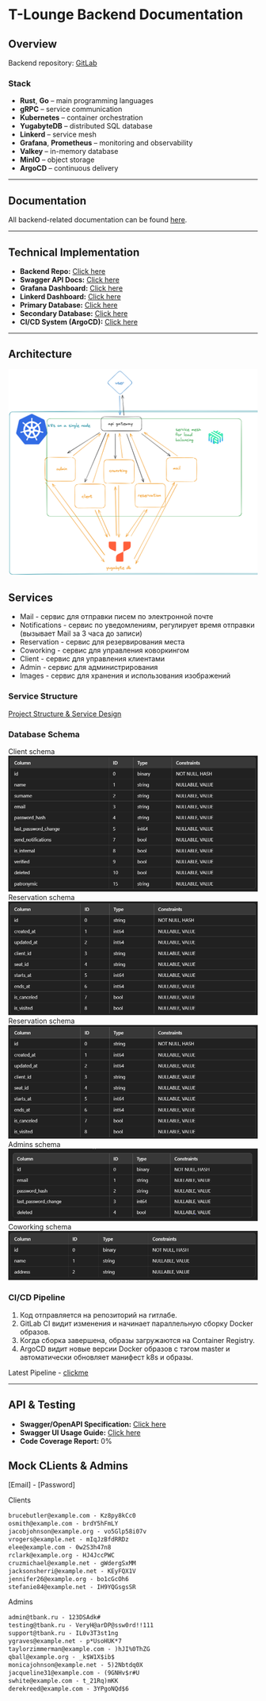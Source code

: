 # T-Lounge Backend Documentation

## Overview

Backend repository: [GitLab](https://gitlab.prodcontest.ru/team-8/backend)  

### Stack

- **Rust**, **Go** – main programming languages  
- **gRPC** – service communication  
- **Kubernetes** – container orchestration  
- **YugabyteDB** – distributed SQL database  
- **Linkerd** – service mesh  
- **Grafana**, **Prometheus** – monitoring and observability  
- **Valkey** – in-memory database  
- **MinIO** – object storage  
- **ArgoCD** – continuous delivery  

---

## Documentation

All backend-related documentation can be found [here](https://gitlab.prodcontest.ru/team-8/backend).  

---

## Technical Implementation

- **Backend Repo:** [Click here](https://gitlab.prodcontest.ru/team-8/backend)  
- **Swagger API Docs:** [Click here](https://prod-team-8-t7nj4g3c.final.prodcontest.ru/swagger-ui/)  
- **Grafana Dashboard:** [Click here](https://dash.prod-8.duckdns.org)  
- **Linkerd Dashboard:** [Click here](https://link.prod-8.duckdns.org)  
- **Primary Database:** [Click here](https://db.prod-8.duckdns.org)  
- **Secondary Database:** [Click here](https://db-2.prod-8.duckdns.org)  
- **CI/CD System (ArgoCD):** [Click here](https://argo.prod-8.duckdns.org)  

---

## Architecture  

![Architecture Diagram](images/arch.png)  

## Services
- Mail - сервис для отправки писем по электронной почте
- Notifications - сервис по уведомлениям, регулирует время отправки (вызывает Mail за 3 часа до записи)
- Reservation - сервис для резервирования места
- Coworking - сервис для управления коворкингом
- Client - сервис для управления клиентами
- Admin - сервис для администрирования
- Images - сервис для хранения и использования изображений


### Service Structure
[Project Structure & Service Design](https://gitlab.prodcontest.ru/team-8/backend)  

### Database Schema
Client schema
![client](images/client.PNG)  
Reservation schema
![reservation](images/reservation.PNG)  
Reservation schema
![reservation](images/reservation.PNG)  
Admins schema
![admins](images/admins.PNG)  
Coworking schema
![Coworking](images/coworking.PNG)  



### CI/CD Pipeline

1. Код отправляется на репозиторий на гитлабе.
2. GitLab CI видит изменения и начинает параллельную сборку Docker образов.
3. Когда сборка завершена, образы загружаются на Container Registry.
4. ArgoCD видит новые версии Docker образов с тэгом master и автоматически обновляет манифест k8s и образы.

Latest Pipeline - [clickme](https://gitlab.prodcontest.ru/team-8/backend/-/pipelines/19633)

---

## API & Testing
- **Swagger/OpenAPI Specification:** [Click here](https://prod-team-8-t7nj4g3c.final.prodcontest.ru/swagger-ui/)  
- **Swagger UI Usage Guide:** [Click here](https://gitlab.prodcontest.ru/team-8/backend)  
- **Code Coverage Report:** 0%


## Mock CLients & Admins
[Email] - [Password]

Clients
```
brucebutler@example.com - Kz8py8kCc0
osmith@example.com - brdY5hFmLY
jacobjohnson@example.org - vo5Glp58i07v
vrogers@example.net - mIqJzBfdRRDz
elee@example.com - 0w2S3h47n8
rclark@example.org - HJ4JccPWC
cruzmichael@example.net - gWdergSxMM
jacksonsherri@example.net - KEyFQX1V
jennifer26@example.org - bo1cGcOh6
stefanie84@example.net - IH9YQGsgsSR
```

Admins
```
admin@tbank.ru - 123DSAdk#
testing@tbank.ru - VeryH@arDP@ssw0rd!!111
support@tbank.ru - IL0v3T3st1ng
ygraves@example.net - p*UsoHUK*7
taylorzimmerman@example.com - )hJI%0ThZG
qball@example.org - _k$W1X$ib$
monicajohnson@example.net - 5)2Nbtdq0X
jacqueline31@example.com - (9GNHv$r#U
swhite@example.com - t_21Rq)mKK
derekreed@example.com - 3YPgoNQd$6
```